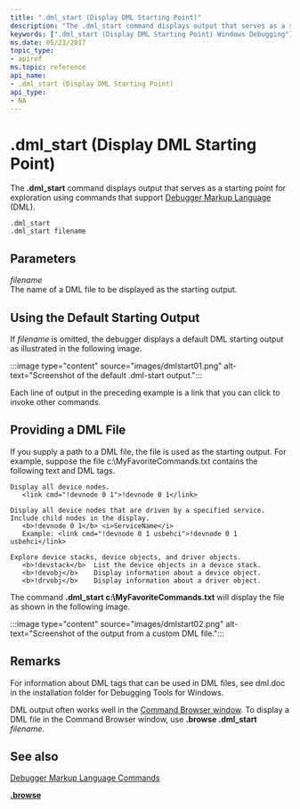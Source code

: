 ```yaml
---
title: ".dml_start (Display DML Starting Point)"
description: "The .dml_start command displays output that serves as a starting point for exploration using commands that support Debugger Markup Language (DML)."
keywords: [".dml_start (Display DML Starting Point) Windows Debugging"]
ms.date: 05/23/2017
topic_type:
- apiref
ms.topic: reference
api_name:
- .dml_start (Display DML Starting Point)
api_type:
- NA
---
```


# .dml\_start (Display DML Starting Point)

The **.dml\_start** command displays output that serves as a starting point for exploration using commands that support [Debugger Markup Language](../debugger/debugger-markup-language-commands.md) (DML).

```dbgcmd
.dml_start
.dml_start filename
```

## Parameters

<span id="filename"></span><span id="FILENAME"></span>*filename*  
The name of a DML file to be displayed as the starting output.

## Using the Default Starting Output

If *filename* is omitted, the debugger displays a default DML starting output as illustrated in the following image.

:::image type="content" source="images/dmlstart01.png" alt-text="Screenshot of the default .dml-start output.":::

Each line of output in the preceding example is a link that you can click to invoke other commands.

## Providing a DML File

If you supply a path to a DML file, the file is used as the starting output. For example, suppose the file c:\\MyFavoriteCommands.txt contains the following text and DML tags.

```dbgcmd
Display all device nodes.
   <link cmd="!devnode 0 1">!devnode 0 1</link>

Display all device nodes that are driven by a specified service.
Include child nodes in the display.
   <b>!devnode 0 1</b> <i>ServiceName</i>  
   Example: <link cmd="!devnode 0 1 usbehci">!devnode 0 1 usbehci</link>

Explore device stacks, device objects, and driver objects.
   <b>!devstack</b>  List the device objects in a device stack.
   <b>!devobj</b>    Display information about a device object.
   <b>!drvobj</b>    Display information about a driver object.
```

The command **.dml\_start c:\\MyFavoriteCommands.txt** will display the file as shown in the following image.

:::image type="content" source="images/dmlstart02.png" alt-text="Screenshot of the output from a custom DML file.":::

## Remarks

For information about DML tags that can be used in DML files, see dml.doc in the installation folder for Debugging Tools for Windows.

DML output often works well in the [Command Browser window](../debugger/command-browser-window.md). To display a DML file in the Command Browser window, use **.browse .dml\_start** *filename*.

## See also

[Debugger Markup Language Commands](../debugger/debugger-markup-language-commands.md)

[**.browse**](-browse--display-command-in-browser-.md)

